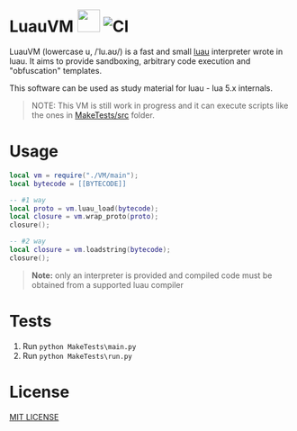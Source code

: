 LuauVM <img src="https://raw.githubusercontent.com/Roblox/luau/master/docs/logo.svg" height="40"> ![CI](https://github.com/uniquadev/LuauVM/workflows/build/badge.svg)
====
LuauVM (lowercase u, /ˈlu.aʊ/) is a fast and small [luau](https://github.com/Roblox/luau) interpreter wrote in luau. It aims to provide sandboxing, arbitrary code execution and "obfuscation" templates.

This software can be used as study material for luau - lua 5.x internals.

> NOTE: This VM is still work in progress and it can execute scripts like the ones in [MakeTests/src](https://github.com/uniquadev/LuauVM/tree/master/MakeTests/src) folder.

# Usage
```lua
local vm = require("./VM/main");
local bytecode = [[BYTECODE]]

-- #1 way
local proto = vm.luau_load(bytecode);
local closure = vm.wrap_proto(proto);
closure();

-- #2 way
local closure = vm.loadstring(bytecode);
closure();
```

> **Note:** only an interpreter is provided and compiled code must be obtained from a supported luau compiler

# Tests
1) Run `python MakeTests\main.py`
2) Run `python MakeTests\run.py`

# License
[MIT LICENSE](https://github.com/uniquadev/LuauVM/blob/master/LICENSE.txt)
